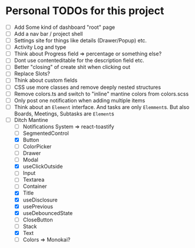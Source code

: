 # Personal TODOs for this project

- [ ] Add Some kind of dashboard "root" page
- [ ] Add a nav bar / project shell
- [ ] Settings site for things like details (Drawer/Popup) etc.
- [ ] Activity Log and type
- [ ] Think about Progress field => percentage or something else?
- [ ] Dont use contenteditable for the description field etc.
- [ ] Better "closing" of create shit when clicking out
- [ ] Replace Slots?
- [ ] Think about custom fields
- [ ] CSS use more classes and remove deeply nested structures
- [ ] Remove colors.ts and switch to "inline" mantine colors from colors.scss
- [ ] Only post one notification when adding multiple items
- [ ] Think about an `Element` interface. And tasks are only `Elemment`s. But also Boards, Meetings, Subtasks are `Element`s
- [ ] Ditch Mantine
    - [ ] Notifications System => react-toastify
    - [ ] SegmentedControl
    - [x] Button
    - [ ] ColorPicker
    - [ ] Drawer
    - [ ] Modal
    - [x] useClickOutside
    - [ ] Input
    - [ ] Textarea
    - [ ] Container
    - [x] Title
    - [x] useDisclosure
    - [x] usePrevious
    - [x] useDebouncedState
    - [ ] CloseButton
    - [ ] Stack
    - [x] Text
    - [ ] Colors => Monokai?